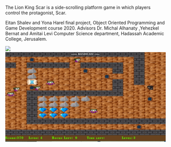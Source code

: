 
The Lion King Scar is a side-scrolling platform game in which players control the protagonist, Scar.

Eitan Shalev and Yona Harel final project, 
Object Oriented Programming and Game Development course 2020.
Advisors Dr. Michal Alhanaty ,Yehezkel Bernat and Amitai Levi Computer Science department, Hadassah Academic College, Jerusalem.


[![](https://github.com/eitanshalev/Lion-King-Scar/Lion_King_-_Scars_Story.gif)](https://www.youtube.com/watch?v=iS35b1NAcRU "my video game")
[![](https://github.com/eitanshalev/Digger/blob/main/DIGGER_GAME.gif)](http://www.youtube.com/watch?v=zQyBtQYChKc "my video")
